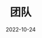 ---
title: 团队
date: 2022-10-24

type: landing

sections:
  - block: people
    content:
      title: Meet the Team
      # Choose which groups/teams of users to display.
      #   Edit `user_groups` in each user's profile to add them to one or more of these groups.
      user_groups:
          - 教师团队
          - 学生团队
          - 毕业生团队
      #根据用户的姓（last_name）排序团队成员。
      sort_by: Params.last_name
      sort_ascending: true

    design:
      show_interests: false
      show_role: true
      show_social: true
---